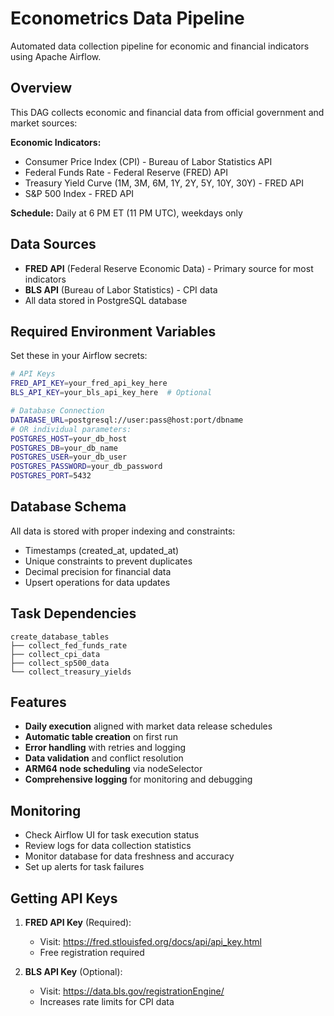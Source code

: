 # Econometrics Data Pipeline

Automated data collection pipeline for economic and financial indicators using Apache Airflow.

## Overview

This DAG collects economic and financial data from official government and market sources:

**Economic Indicators:**
- Consumer Price Index (CPI) - Bureau of Labor Statistics API
- Federal Funds Rate - Federal Reserve (FRED) API
- Treasury Yield Curve (1M, 3M, 6M, 1Y, 2Y, 5Y, 10Y, 30Y) - FRED API
- S&P 500 Index - FRED API

**Schedule:** Daily at 6 PM ET (11 PM UTC), weekdays only

## Data Sources

- **FRED API** (Federal Reserve Economic Data) - Primary source for most indicators
- **BLS API** (Bureau of Labor Statistics) - CPI data
- All data stored in PostgreSQL database

## Required Environment Variables

Set these in your Airflow secrets:

```bash
# API Keys
FRED_API_KEY=your_fred_api_key_here
BLS_API_KEY=your_bls_api_key_here  # Optional

# Database Connection
DATABASE_URL=postgresql://user:pass@host:port/dbname
# OR individual parameters:
POSTGRES_HOST=your_db_host
POSTGRES_DB=your_db_name
POSTGRES_USER=your_db_user
POSTGRES_PASSWORD=your_db_password
POSTGRES_PORT=5432
```

## Database Schema

All data is stored with proper indexing and constraints:
- Timestamps (created_at, updated_at)
- Unique constraints to prevent duplicates
- Decimal precision for financial data
- Upsert operations for data updates

## Task Dependencies

```
create_database_tables
├── collect_fed_funds_rate
├── collect_cpi_data
├── collect_sp500_data
└── collect_treasury_yields
```

## Features

- **Daily execution** aligned with market data release schedules
- **Automatic table creation** on first run
- **Error handling** with retries and logging
- **Data validation** and conflict resolution
- **ARM64 node scheduling** via nodeSelector
- **Comprehensive logging** for monitoring and debugging

## Monitoring

- Check Airflow UI for task execution status
- Review logs for data collection statistics
- Monitor database for data freshness and accuracy
- Set up alerts for task failures

## Getting API Keys

1. **FRED API Key** (Required):
   - Visit: https://fred.stlouisfed.org/docs/api/api_key.html
   - Free registration required

2. **BLS API Key** (Optional):
   - Visit: https://data.bls.gov/registrationEngine/
   - Increases rate limits for CPI data